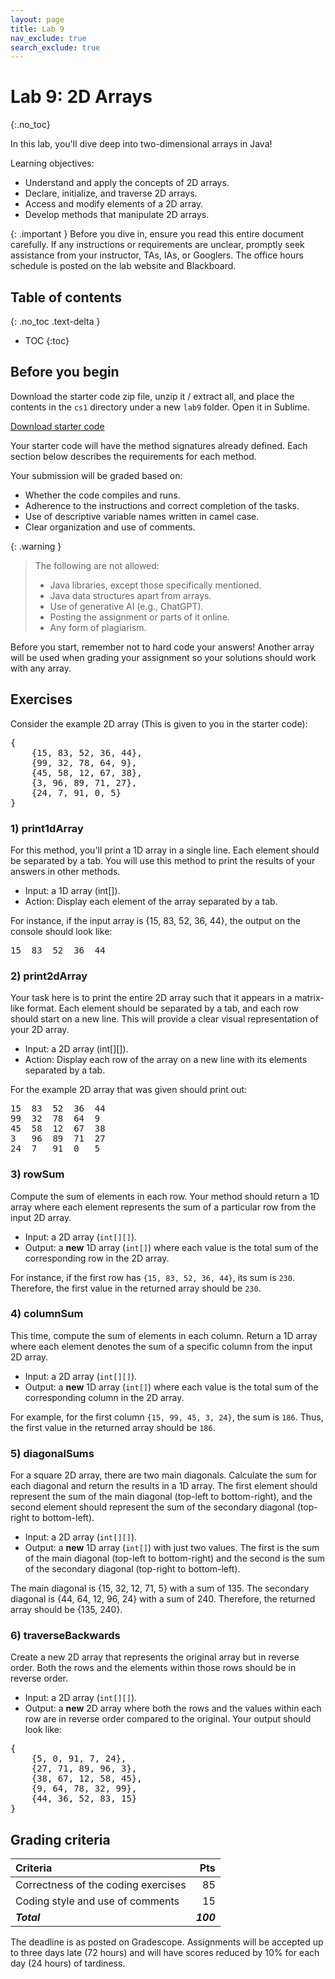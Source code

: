 ```yaml
---
layout: page
title: Lab 9
nav_exclude: true
search_exclude: true
---
```


# Lab 9: 2D Arrays
{:.no_toc}

In this lab, you'll dive deep into two-dimensional arrays in Java!

Learning objectives:
- Understand and apply the concepts of 2D arrays.
- Declare, initialize, and traverse 2D arrays.
- Access and modify elements of a 2D array.
- Develop methods that manipulate 2D arrays.

{: .important }
Before you dive in, ensure you read this entire document carefully. If any instructions or requirements are unclear, promptly seek assistance from your instructor, TAs, IAs, or Googlers. The office hours schedule is posted on the lab website and Blackboard.

## Table of contents
{: .no_toc .text-delta }

- TOC
{:toc}

## Before you begin

Download the starter code zip file, unzip it / extract all, and place the contents in the `cs1` directory under a new `lab9` folder. Open it in Sublime.

<a href="https://github.com/UTEP-CS-1/website/raw/main{{page.url|relative_url}}../lab9_starter.zip" class="btn btn-green">Download starter code</a>

Your starter code will have the method signatures already defined. Each section below describes the requirements for each method.

Your submission will be graded based on:
- Whether the code compiles and runs.
- Adherence to the instructions and correct completion of the tasks.
- Use of descriptive variable names written in camel case.
- Clear organization and use of comments.

{: .warning }
> The following are not allowed:
> - Java libraries, except those specifically mentioned.
> - Java data structures apart from arrays.
> - Use of generative AI (e.g., ChatGPT).
> - Posting the assignment or parts of it online.
> - Any form of plagiarism.

Before you start, remember not to hard code your answers! Another array will be used when grading your assignment so your solutions should work with any array.

## Exercises

Consider the example 2D array (This is given to you in the starter code):
<pre>
{
    {15, 83, 52, 36, 44},
    {99, 32, 78, 64, 9},
    {45, 58, 12, 67, 38},
    {3, 96, 89, 71, 27},
    {24, 7, 91, 0, 5}
}
</pre>
### 1) print1dArray

For this method, you'll print a 1D array in a single line. Each element should be separated by a tab. You will use this method to print the 
results of your answers in other methods.

- Input: a 1D array (int[]).
- Action: Display each element of the array separated by a tab.

For instance, if the input array is {15, 83, 52, 36, 44}, the output on the console should look like:
<pre>
15	83	52	36	44
</pre>

### 2) print2dArray

Your task here is to print the entire 2D array such that it appears in a matrix-like format. Each element should be separated by a tab, and each row should start on a new line. This will provide a clear visual representation of your 2D array.

- Input: a 2D array (int[][]).
- Action: Display each row of the array on a new line with its elements separated by a tab.

For the example 2D array that was given should print out:
<pre>
15	83	52	36	44
99	32	78	64	9
45	58	12	67	38
3	96	89	71	27
24	7	91	0	5
</pre>

### 3) rowSum

Compute the sum of elements in each row. Your method should return a 1D array where each element represents the sum of a particular row from the input 2D array.

- Input: a 2D array (`int[][]`).
- Output: a **new** 1D array (`int[]`) where each value is the total sum of the corresponding row in the 2D array.

For instance, if the first row has `{15, 83, 52, 36, 44}`, its sum is `230`. Therefore, the first value in the returned array should be `230`.

### 4) columnSum

This time, compute the sum of elements in each column. Return a 1D array where each element denotes the sum of a specific column from the input 2D array.

- Input: a 2D array (`int[][]`).
- Output: a **new** 1D array (`int[]`) where each value is the total sum of the corresponding column in the 2D array.

For example, for the first column `{15, 99, 45, 3, 24}`, the sum is `186`. Thus, the first value in the returned array should be `186`.

### 5) diagonalSums

For a square 2D array, there are two main diagonals. Calculate the sum for each diagonal and return the results in a 1D array. The first element should represent the sum of the main diagonal (top-left to bottom-right), and the second element should represent the sum of the secondary diagonal (top-right to bottom-left).

- Input: a 2D array (`int[][]`).
- Output: a **new** 1D array (`int[]`) with just two values. The first is the sum of the main diagonal (top-left to bottom-right) and the second is the sum of the secondary diagonal (top-right to bottom-left).

The main diagonal is {15, 32, 12, 71, 5} with a sum of 135. The secondary diagonal is {44, 64, 12, 96, 24} with a sum of 240. Therefore, the returned array should be {135, 240}.

### 6) traverseBackwards

Create a new 2D array that represents the original array but in reverse order. Both the rows and the elements within those rows should be in reverse order.

- Input: a 2D array (`int[][]`).
- Output: a **new** 2D array where both the rows and the values within each row are in reverse order compared to the original. Your output should look like:
<pre>
{
    {5, 0, 91, 7, 24},
    {27, 71, 89, 96, 3},
    {38, 67, 12, 58, 45},
    {9, 64, 78, 32, 99},
    {44, 36, 52, 83, 15}
}
</pre>
## Grading criteria

| **Criteria**                             |   **Pts** |
|:-----------------------------------------|----------:|
| Correctness of the coding exercises      |        85 |
| Coding style and use of comments         |        15 |
| **_Total_**                              | **_100_** |

The deadline is as posted on Gradescope. Assignments will be accepted up to three days late (72 hours) and will have scores reduced by 10% for each day (24 hours) of tardiness.

